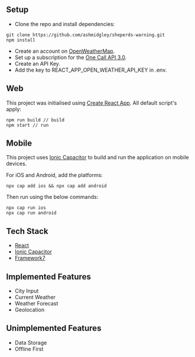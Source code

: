 ## Setup

- Clone the repo and install dependencies:

```
git clone https://github.com/ashmidgley/sheperds-warning.git
npm install
```

- Create an account on [OpenWeatherMap](https://openweathermap.org).
- Set up a subscription for the [One Call API 3.0](https://openweathermap.org/api/one-call-3).
- Create an API Key.
- Add the key to REACT_APP_OPEN_WEATHER_API_KEY in .env.

## Web

This project was initialised using [Create React App](https://create-react-app.dev). All default script's apply:

```
npm run build // build
npm start // run
```

## Mobile

This project uses [Ionic Capacitor](https://capacitorjs.com) to build and run the application on mobile devices.

For iOS and Android, add the platforms:

```
npx cap add ios && npx cap add android
```

Then run using the below commands:

```
npx cap run ios
npx cap run android
```

## Tech Stack

- [React](https://react.dev)
- [Ionic Capacitor](https://capacitorjs.com)
- [Framework7](https://framework7.io)

## Implemented Features

- City Input
- Current Weather
- Weather Forecast
- Geolocation

## Unimplemented Features

- Data Storage
- Offline First
